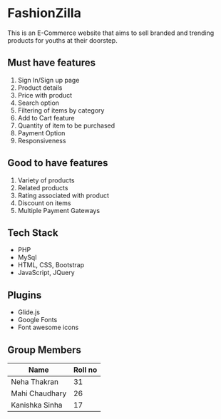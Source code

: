 # FashionZilla

This is an E-Commerce website  that aims to sell branded and trending products for youths at their doorstep.

## Must have features

1. Sign In/Sign up page
2. Product details
3. Price with product
4. Search option
5. Filtering of items by category
6. Add to Cart feature
7. Quantity of item to be purchased
8. Payment Option
9. Responsiveness

## Good to have features

1. Variety of products
2. Related products
3. Rating associated with product
4. Discount on items
5. Multiple Payment Gateways

## Tech Stack

- PHP
- MySql
- HTML, CSS, Bootstrap
- JavaScript, JQuery

## Plugins

- Glide.js 
- Google Fonts
- Font awesome icons

## Group Members

| Name            | Roll no |
| --------------  | ------- |
| Neha Thakran    | 31      |
| Mahi Chaudhary  | 26      |
| Kanishka Sinha  | 17      |
